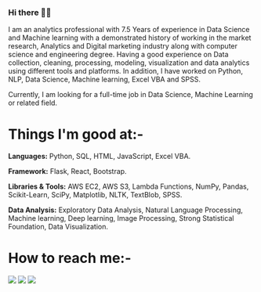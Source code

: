### Hi there 👋🏻 

I am an analytics professional with 7.5 Years of experience in Data Science and Machine learning with a demonstrated history of working in the market research, Analytics and Digital marketing industry along with computer science and engineering degree. Having a good experience on Data collection, cleaning, processing, modeling, visualization and data analytics using different tools and platforms. In addition, I have worked on Python, NLP, Data Science, Machine learning, Excel VBA and SPSS. 

Currently, I am looking for a full-time job in Data Science, Machine Learning or related field. 

# Things I'm good at:-
**Languages:**  Python, SQL, HTML, JavaScript, Excel VBA.

**Framework:** Flask, React, Bootstrap.

**Libraries & Tools:** AWS EC2, AWS S3, Lambda Functions, NumPy, Pandas, Scikit-Learn, SciPy, Matplotlib, NLTK, TextBlob, SPSS.

**Data Analysis:** Exploratory Data Analysis, Natural Language Processing, Machine learning, Deep learning, Image Processing, Strong Statistical Foundation, Data Visualization.

# How to reach me:-

[<img target="_blank" src="https://img.icons8.com/cotton/64/000000/whatsapp--v4.png"/>](https://wa.me/918975616941) [<img target="_blank" src="https://img.icons8.com/doodle/64/000000/skype--v1.png"/>](https://join.skype.com/invite/j3C4rai8moF7) [<img target="_blank" src="https://img.icons8.com/doodle/64/000000/linkedin-circled.png"/>](https://www.linkedin.com/in/piyushchanchal/)
